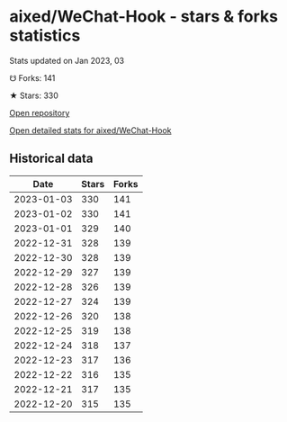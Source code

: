 # aixed/WeChat-Hook - stars & forks statistics

Stats updated on Jan 2023, 03

☋ Forks: 141

★ Stars: 330

[Open repository](https://github.com/aixed/WeChat-Hook)

[Open detailed stats for aixed/WeChat-Hook](https://reviewgithub.com/rep/aixed/WeChat-Hook)

## Historical data
| Date | Stars | Forks |
|------|-------|-------|
| 2023-01-03 | 330 | 141 | 
| 2023-01-02 | 330 | 141 | 
| 2023-01-01 | 329 | 140 | 
| 2022-12-31 | 328 | 139 | 
| 2022-12-30 | 328 | 139 | 
| 2022-12-29 | 327 | 139 | 
| 2022-12-28 | 326 | 139 | 
| 2022-12-27 | 324 | 139 | 
| 2022-12-26 | 320 | 138 | 
| 2022-12-25 | 319 | 138 | 
| 2022-12-24 | 318 | 137 | 
| 2022-12-23 | 317 | 136 | 
| 2022-12-22 | 316 | 135 | 
| 2022-12-21 | 317 | 135 | 
| 2022-12-20 | 315 | 135 | 

